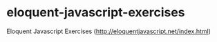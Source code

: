 # eloquent-javascript-exercises
Eloquent Javascript Exercises (http://eloquentjavascript.net/index.html)
